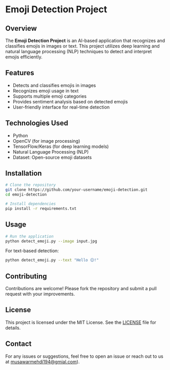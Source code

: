 # Emoji Detection Project

## Overview
The **Emoji Detection Project** is an AI-based application that recognizes and classifies emojis in images or text. This project utilizes deep learning and natural language processing (NLP) techniques to detect and interpret emojis efficiently.

## Features
- Detects and classifies emojis in images
- Recognizes emoji usage in text
- Supports multiple emoji categories
- Provides sentiment analysis based on detected emojis
- User-friendly interface for real-time detection

## Technologies Used
- Python
- OpenCV (for image processing)
- TensorFlow/Keras (for deep learning models)
- Natural Language Processing (NLP)
- Dataset: Open-source emoji datasets

## Installation
```bash
# Clone the repository
git clone https://github.com/your-username/emoji-detection.git
cd emoji-detection

# Install dependencies
pip install -r requirements.txt
```

## Usage
```bash
# Run the application
python detect_emoji.py --image input.jpg
```
For text-based detection:
```bash
python detect_emoji.py --text "Hello 😊!"
```

## Contributing
Contributions are welcome! Please fork the repository and submit a pull request with your improvements.

## License
This project is licensed under the MIT License. See the [LICENSE](LICENSE) file for details.

## Contact
For any issues or suggestions, feel free to open an issue or reach out to us at musawarmehdi194@gmial.com).

